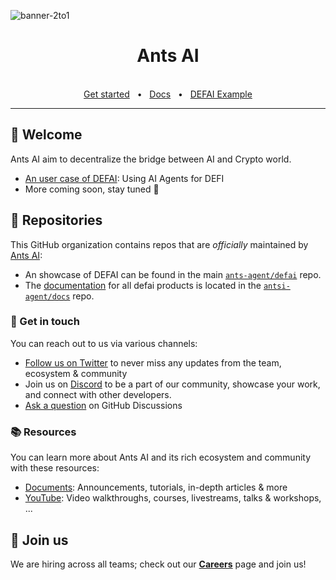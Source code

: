 ![banner-2to1](https://github.com/user-attachments/assets/ea5ac8af-683b-4492-bbf9-cf8a12469bca)


<div align="center">
  <h1>Ants AI</h1>

  <br />
  <a href="https://antsai.io">Get started</a>
  <span>&nbsp;&nbsp;•&nbsp;&nbsp;</span>
  <a href="https://docs.antsai.io">Docs</a>
  <span>&nbsp;&nbsp;•&nbsp;&nbsp;</span>
  <a href="https://antsai.io/">DEFAI Example</a>
  <br />
  <hr />
</div>

## 👋 Welcome

Ants AI aim to decentralize the bridge between AI and Crypto world.

- [An user case of DEFAI](https://github.com/ants-agent/defai-app): Using AI Agents for DEFI
- More coming soon, stay tuned 👀



## 🎁 Repositories

This GitHub organization contains repos that are _officially_ maintained by [Ants AI](https://www.antsai.io):

- An showcase of DEFAI can be found in the main [`ants-agent/defai`](ants-agent/defai) repo. 
- The [documentation](https://docs.antsai.io) for all defai products is located in the [`antsi-agent/docs`](https://github.com/ants-agent/docs2) repo.



### 💌 Get in touch

You can reach out to us via various channels:

- [Follow us on Twitter](https://x.com/realdefai) to never miss any updates from the team, ecosystem & community
- Join us on [Discord](https://dub.sh/defai) to be a part of our community, showcase your work, and connect with other developers. 
- [Ask a question](https://github.com/orgs/ants-agent/discussions) on GitHub Discussions


### 📚 Resources

You can learn more about Ants AI and its rich ecosystem and community with these resources:

- [Documents](https://docs.antsai.io): Announcements, tutorials, in-depth articles & more
- [YouTube](https://www.youtube.com/@defai-n8c): Video walkthroughs, courses, livestreams, talks & workshops, ... 


</details>



## 🤝 Join us

We are hiring across all teams; check out our [**Careers**](https://www.antsai.io/recruiting) page and join us!

